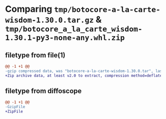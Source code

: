 # Comparing `tmp/botocore-a-la-carte-wisdom-1.30.0.tar.gz` & `tmp/botocore_a_la_carte_wisdom-1.30.1-py3-none-any.whl.zip`

## filetype from file(1)

```diff
@@ -1 +1 @@
-gzip compressed data, was "botocore-a-la-carte-wisdom-1.30.0.tar", last modified: Tue Jul  4 01:45:08 2023, max compression
+Zip archive data, at least v2.0 to extract, compression method=deflate
```

## filetype from diffoscope

```diff
@@ -1 +1 @@
-GzipFile
+ZipFile
```

